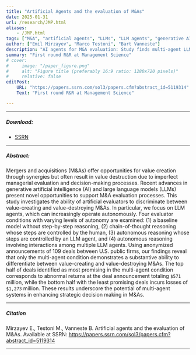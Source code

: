 ```yaml
---
title: "Artificial Agents and the evaluation of M&As" 
date: 2025-01-31
url: /research/JMP.html
aliases: 
    - /JMP.html
tags: ["M&A", "artificial agents", "LLMs", "LLM agents", "generative AI", "strategic decision making"]
author: ["Emil Mirzayev", "Marco Testoni", "Bart Vanneste"]
description: "AI agents for M&A evaluation: Study finds multi-agent LLMs can differentiate value-creating vs. value-destroying deals, aiding strategic decisions" 
summary: "First round R&R at Management Science"
# cover:
#     image: "/paper_figure.png"
#     alt: "Figure title (preferably 16:9 ratio: 1280x720 pixels)"
#     relative: false
editPost:
    URL: "https://papers.ssrn.com/sol3/papers.cfm?abstract_id=5119314"
    Text: "First round R&R at Management Science"

---
```


---

##### Download:

- [SSRN](https://papers.ssrn.com/sol3/papers.cfm?abstract_id=5119314)
<!-- - [Online appendix](appendix.pdf)
- [Code and data](https://github.com/paper_repo) -->

---

##### Abstract:

Mergers and acquisitions (M&As) offer opportunities for value creation through synergies but often result in value destruction due to imperfect managerial evaluation and decision-making processes. Recent advances in generative artificial intelligence (AI) and large language models (LLMs) present novel opportunities to support M&A evaluation processes. This study investigates the ability of artificial evaluators to discriminate between value-creating and value-destroying M&As. In particular, we focus on LLM agents, which can increasingly operate autonomously. Four evaluator conditions with varying levels of autonomy are examined: (1) a baseline model without step-by-step reasoning, (2) chain-of-thought reasoning whose steps are controlled by the human, (3) autonomous reasoning whose steps are controlled by an LLM agent, and (4) autonomous reasoning involving interactions among multiple LLM agents. Using anonymized announcements of 109 deals between U.S. public firms, our findings reveal that only the multi-agent condition demonstrates a substantive ability to differentiate between value-creating and value-destroying M&As. The top half of deals identified as most promising in the multi-agent condition corresponds to abnormal returns at the deal announcement totaling `$571` million, while the bottom half with the least promising deals incurs losses of `$1,273` million. These results underscore the potential of multi-agent systems in enhancing strategic decision making in M&As.

---

<!-- ##### Figure X:  Figure title

![](figurex.png)

--- -->

##### Citation

Mirzayev E., Testoni M., Vanneste B. Artificial agents and the evaluation of M&As. Available at SSRN: https://papers.ssrn.com/sol3/papers.cfm?abstract_id=5119314

<!-- ```BibTeX
@article{AAYY,
author = {Author 1 and Author 2},
doi = {paper_doi},
journal = {Journal},
number = {Issue},
pages = {XXX--YYY},
title = {Title},
volume = {Volume},
year = {Year}}
``` -->

---

<!-- ##### Related material

+ [Presentation slides](presentation.pdf) -->
